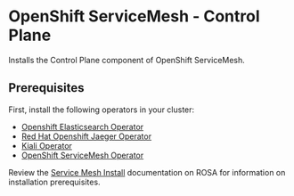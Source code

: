 # OpenShift ServiceMesh - Control Plane

Installs the Control Plane component of OpenShift ServiceMesh.

## Prerequisites

First, install the following operators in your cluster:

- [Openshift Elasticsearch Operator](../../elasticsearch-operator)
- [Red Hat Openshift Jaeger Operator](../../jaeger-operator)
- [Kiali Operator](../../kaili-operator)
- [OpenShift ServiceMesh Operator](../operator)

Review the [Service Mesh Install](https://docs.openshift.com/container-platform/4.13/service_mesh/v2x/installing-ossm.html) documentation on ROSA for information on installation prerequisites.